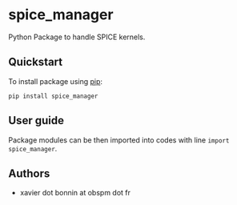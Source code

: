 spice_manager
==============

Python Package to handle SPICE kernels.

## Quickstart

To install package using [pip](https://pypi.org/project/pip-tools/):

```
pip install spice_manager
```

## User guide

Package modules can be then imported into codes with line `import spice_manager`.

## Authors

- xavier dot bonnin at obspm dot fr
